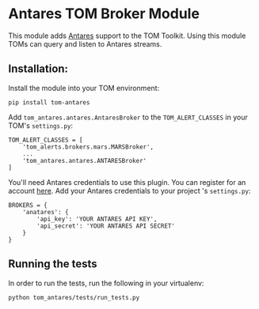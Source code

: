 # Antares TOM Broker Module

This module adds [Antares](https://antares.noao.edu/) support to the TOM
Toolkit. Using this module TOMs can query and listen to Antares streams.

## Installation:

Install the module into your TOM environment:

    pip install tom-antares

Add `tom_antares.antares.AntaresBroker` to the `TOM_ALERT_CLASSES` in your TOM's
`settings.py`:

    TOM_ALERT_CLASSES = [
        'tom_alerts.brokers.mars.MARSBroker',
        ...
        'tom_antares.antares.ANTARESBroker'
    ]

You'll need Antares credentials to use this plugin. You can register for an account [here](https://antares.noao.edu/accounts/register/). Add your Antares credentials to your project
's `settings.py`:

    BROKERS = {
        'anatares': {
            'api_key': 'YOUR ANTARES API KEY',
            'api_secret': 'YOUR ANTARES API SECRET'
        }
    }

## Running the tests

In order to run the tests, run the following in your virtualenv:

`python tom_antares/tests/run_tests.py`
